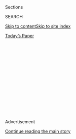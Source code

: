 <div id="app">

<div>

<div>

<div>

<div class="NYTAppHideMasthead css-1q2w90k e1suatyy0">

<div class="section css-ui9rw0 e1suatyy2">

<div class="css-eph4ug er09x8g0">

<div class="css-6n7j50">

</div>

<span class="css-1dv1kvn">Sections</span>

<div class="css-10488qs">

<span class="css-1dv1kvn">SEARCH</span>

</div>

[Skip to content](#site-content)[Skip to site
index](#site-index)

</div>

<div class="css-10698na e1huz5gh0">

</div>

</div>

<div id="masthead-bar-one" class="section hasLinks css-15hmgas e1csuq9d3">

<div class="css-uqyvli e1csuq9d0">

</div>

<div class="css-1uqjmks e1csuq9d1">

</div>

<div class="css-9e9ivx">

[](https://myaccount.nytimes3xbfgragh.onion/auth/login?response_type=cookie&client_id=vi)

</div>

<div class="css-1bvtpon e1csuq9d2">

[Today’s
Paper](https://www.nytimes3xbfgragh.onion/section/todayspaper)

</div>

</div>

</div>

</div>

<div data-aria-hidden="false">

<div id="site-content" data-role="main">

<div>

<div class="css-1aor85t" style="opacity:0.000000001;z-index:-1;visibility:hidden">

<div class="css-1hqnpie">

<div class="css-epjblv">

<span class="css-17xtcya">[Opinion](/section/opinion)</span><span class="css-x15j1o">|</span><span class="css-fwqvlz">Sex,
Sisters and Dr.
Donald</span>

</div>

<div class="css-k008qs">

<div class="css-1iwv8en">

<span class="css-18z7m18"></span>

<div>

</div>

</div>

<span class="css-1n6z4y">https://nyti.ms/2BUBL3l</span>

<div class="css-1705lsu">

<div class="css-4xjgmj">

<div class="css-4skfbu" data-role="toolbar" data-aria-label="Social Media Share buttons, Save button, and Comments Panel with current comment count" data-testid="share-tools">

  - 
  - 
  - 
  - 
    
    <div class="css-6n7j50">
    
    </div>

  - 
  - 

</div>

</div>

</div>

</div>

</div>

</div>

<div id="NYT_TOP_BANNER_REGION" class="css-13pd83m">

</div>

<div id="top-wrapper" class="css-1sy8kpn">

<div id="top-slug" class="css-l9onyx">

Advertisement

</div>

[Continue reading the main
story](#after-top)

<div class="ad top-wrapper" style="text-align:center;height:100%;display:block;min-height:250px">

<div id="top" class="place-ad" data-position="top" data-size-key="top">

</div>

</div>

<div id="after-top">

</div>

</div>

<div>

<div class="css-v5btjw etb61u70">

<div class="css-v05ibm etb61u71">

[Opinion](/section/opinion)

</div>

</div>

<div id="sponsor-wrapper" class="css-1hyfx7x">

<div id="sponsor-slug" class="css-19vbshk">

Supported by

</div>

[Continue reading the main
story](#after-sponsor)

<div id="sponsor" class="ad sponsor-wrapper" style="text-align:center;height:100%;display:block">

</div>

<div id="after-sponsor">

</div>

</div>

<div class="css-186x18t">

</div>

<div class="css-1vkm6nb ehdk2mb0">

# Sex, Sisters and Dr. Donald

</div>

Who wants to trust their reproductive life to Trump?

<div class="css-18e8msd">

<div class="css-vp77d3 epjyd6m0">

<div class="css-1p10dcb ey68jwv0" data-aria-hidden="true">

[![Gail
Collins](https://static01.graylady3jvrrxbe.onion/images/2018/04/03/opinion/gail-collins/gail-collins-thumbLarge.png
"Gail Collins")](https://www.nytimes3xbfgragh.onion/by/gail-collins)

</div>

<div class="css-1baulvz">

By [<span class="css-1baulvz last-byline" itemprop="name">Gail
Collins</span>](https://www.nytimes3xbfgragh.onion/by/gail-collins)

<div class="css-8atqhb">

Opinion Columnist

</div>

</div>

</div>

  - July 8,
    2020

  - 
    
    <div class="css-4xjgmj">
    
    <div class="css-d8bdto" data-role="toolbar" data-aria-label="Social Media Share buttons, Save button, and Comments Panel with current comment count" data-testid="share-tools">
    
      - 
      - 
      - 
      - 
        
        <div class="css-6n7j50">
        
        </div>
    
      - 
      - 
    
    </div>
    
    </div>

</div>

<div class="css-79elbk" data-testid="photoviewer-wrapper">

<div class="css-z3e15g" data-testid="photoviewer-wrapper-hidden">

</div>

<div class="css-1a48zt4 ehw59r15" data-testid="photoviewer-children">

![<span class="css-16f3y1r e13ogyst0" data-aria-hidden="true">The
Contemplation of Justice statue outside the Supreme Court
Building.</span><span class="css-cnj6d5 e1z0qqy90" itemprop="copyrightHolder"><span class="css-1ly73wi e1tej78p0">Credit...</span><span><span>Andrew
Harnik/Associated
Press</span></span></span>](https://static01.graylady3jvrrxbe.onion/images/2020/07/08/opinion/08collins1/merlin_174349986_51a3375c-57ee-49fd-90af-80e1aadfaaad-articleLarge.jpg?quality=75&auto=webp&disable=upscale)

</div>

</div>

</div>

<div class="section meteredContent css-1r7ky0e" name="articleBody" itemprop="articleBody">

<div class="css-1fanzo5 StoryBodyCompanionColumn">

<div class="css-53u6y8">

Let’s pretend there was an order of nuns with a particular devotion to
the Sacred Heart of Jesus. So much so that the order had, over the
years, decided that any human heart was a holy symbol, and it was
immoral to mess with it, even if you were a physician doing cardiac
surgery.

Following their consciences, these nuns banned heart-related care from
their employees’ health policies. That affected thousands of workers,
many of whom did not share their religious convictions. Still, the nuns
noted, their insurance coverage was generous. Except for that one thing.

I suspect you know what I’m setting this up for. The Little Sisters of
the Poor have [won the latest Supreme Court
battle](https://www.nytimes3xbfgragh.onion/2020/07/08/us/supreme-court-birth-control-obamacare.html)
over contraception. The justices said they have the right to refuse to
include birth control in their insurance policies. Actually, that was
always the case. Under Obama-era regulations, the federal government
took care of the issue when religious groups had ethical objections.

But the nuns didn’t want to let the government know what they weren’t
doing. That counted as aiding and abetting the enemy, so they dug in
their heels. No paperwork, no passing along information. And the Trump
administration was happy to help them with the fight. Now, other
employers with religious scruples or simply a yen to save money will
leap on the bandwagon. An estimated 70,000 to 126,000 women will lose
their current free contraceptive coverage.

</div>

</div>

<div class="css-1fanzo5 StoryBodyCompanionColumn">

<div class="css-53u6y8">

You have to admit the anticontraception forces were brilliant to get the
Little Sisters of the Poor as their star in court. It sounds a heck of a
lot more sympathetic than the other part of the same decision, Trump v.
Pennsylvania. Or almost any other religious institution. When I was
growing up I went to St. Antoninus Catholic school and I’m sure the nuns
there would have been happy to lend a hand to the anti-birth control
fight — if anyone wanted a case named after a 15th-century archbishop of
Florence.

“Our life’s work and great joy is serving the elderly poor, and we are
so grateful that the contraceptive mandate will no longer steal our
attention from our calling,” said Mother Loraine Marie Maguire of the
Little Sisters.

“This is not over,” said Alexis McGill Johnson, the head of Planned
Parenthood.

Well, true that.

When it came to reproduction rights, nobody really knew where Donald
Trump would be going as president. During the campaign, he was asked if
he would be willing to shut down the government to defund Planned
Parenthood. He refused to answer “because I want to show
unpredictability.”

Yes, Trump went with his strong suit — nobody really knew what his
principles were. He was pretty clear on abortion — the religious right’s
position ruled. But once he was elected, birth control services were hit
hard, too. The new administration got [right into the fray
in 2017](https://www.nytimes3xbfgragh.onion/2017/10/06/us/politics/trump-contraception-birth-control.html),
announcing it was going to let a much wider range of employers off the
hook if they didn’t want to cover contraception in their company health
plans.

That was a memorable moment, since it came at about the same time the
House of Representatives passed a bill banning late-term abortions.
Meanwhile, one of said bill’s co-sponsors [announced he was resigning
from
office](https://www.nytimes3xbfgragh.onion/2017/10/05/us/politics/tim-murphy-resigns-abortion-scandal.html)
after word came that he had urged his lover to terminate her pregnancy.

</div>

</div>

<div class="css-1fanzo5 StoryBodyCompanionColumn">

<div class="css-53u6y8">

The moral here is that reproduction issues are both very political and
very personal. The fighting has been going on ever since. It’s hurt a
lot of women who rely on low-cost services supported by government aid.
Groups like Planned Parenthood [refused to
cooperate](https://www.nytimes3xbfgragh.onion/2019/08/19/health/planned-parenthood-title-x.html)
with the Trump rule that prohibited doctors from giving their patients
information on abortion availability. A lot of nonprofits fell by the
wayside. [Only about half as many
women](https://www.guttmacher.org/article/2020/02/trump-administrations-domestic-gag-rule-has-slashed-title-x-networks-capacity-half)
can now use the federal government’s Title X family planning programs.

Even under much better circumstances, it’d be unnerving to think of
entrusting your reproductive future to a president who appears to have
about half the medical sophistication of a Barbie Doctor Doll. You
remember, of course, that this is the guy who claimed that testing had
determined out of all the American coronavirus cases, 99 percent were
[“totally
harmless.”](https://www.washingtonpost.com/politics/2020/07/08/trumps-claim-that-99-percent-covid-9-cases-are-totally-harmless/)

He’s never thought this issue through with an eye toward anything but
his base. The bottom line is basically whether women should be able to
have sex without risking pregnancy. There are a lot of people, including
conservative Catholics and evangelicals, who say no. There are a lot
more who think that’s one of the keys to living a happy, well-planned
life.

Feel free to guess which side most of the women in Trump’s life have
been on. This is a guy who likes being unpredictable himself. But he
seems to prefer a certain amount of self-control when it comes to his
mates.

Most Americans believe women should have the right to terminate a
pregnancy, at least in the early months, but the whole idea makes a lot
of people very uncomfortable. However, the country is, in general, a big
fan of contraception. And easy access to birth control is the key for
keeping the abortion rate low. Basically, the president and the Little
Sisters have struck a big blow for unwanted pregnancies.

*The Times is committed to publishing* [*a diversity of
letters*](https://www.nytimes3xbfgragh.onion/2019/01/31/opinion/letters/letters-to-editor-new-york-times-women.html)
*to the editor. We’d like to hear what you think about this or any of
our articles. Here are some*
[*tips*](https://help.nytimes3xbfgragh.onion/hc/en-us/articles/115014925288-How-to-submit-a-letter-to-the-editor)*.
And here’s our email:*
[*letters@NYTimes.com*](mailto:letters@NYTimes.com)*.*

*Follow The New York Times Opinion section on*
[*Facebook*](https://www.facebookcorewwwi.onion/nytopinion)*,* [*Twitter
(@NYTopinion)*](http://twitter.com/NYTOpinion) *and*
[*Instagram*](https://www.instagram.com/nytopinion/)*.*

</div>

</div>

</div>

<div>

</div>

<div>

</div>

<div>

</div>

<div>

<div id="bottom-wrapper" class="css-1ede5it">

<div id="bottom-slug" class="css-l9onyx">

Advertisement

</div>

[Continue reading the main
story](#after-bottom)

<div id="bottom" class="ad bottom-wrapper" style="text-align:center;height:100%;display:block;min-height:90px">

</div>

<div id="after-bottom">

</div>

</div>

</div>

</div>

</div>

## Site Index

<div>

</div>

## Site Information Navigation

  - [© <span>2020</span> <span>The New York Times
    Company</span>](https://help.nytimes3xbfgragh.onion/hc/en-us/articles/115014792127-Copyright-notice)

<!-- end list -->

  - [NYTCo](https://www.nytco.com/)
  - [Contact
    Us](https://help.nytimes3xbfgragh.onion/hc/en-us/articles/115015385887-Contact-Us)
  - [Work with us](https://www.nytco.com/careers/)
  - [Advertise](https://nytmediakit.com/)
  - [T Brand Studio](http://www.tbrandstudio.com/)
  - [Your Ad
    Choices](https://www.nytimes3xbfgragh.onion/privacy/cookie-policy#how-do-i-manage-trackers)
  - [Privacy](https://www.nytimes3xbfgragh.onion/privacy)
  - [Terms of
    Service](https://help.nytimes3xbfgragh.onion/hc/en-us/articles/115014893428-Terms-of-service)
  - [Terms of
    Sale](https://help.nytimes3xbfgragh.onion/hc/en-us/articles/115014893968-Terms-of-sale)
  - [Site
    Map](https://spiderbites.nytimes3xbfgragh.onion)
  - [Help](https://help.nytimes3xbfgragh.onion/hc/en-us)
  - [Subscriptions](https://www.nytimes3xbfgragh.onion/subscription?campaignId=37WXW)

</div>

</div>

</div>

</div>
